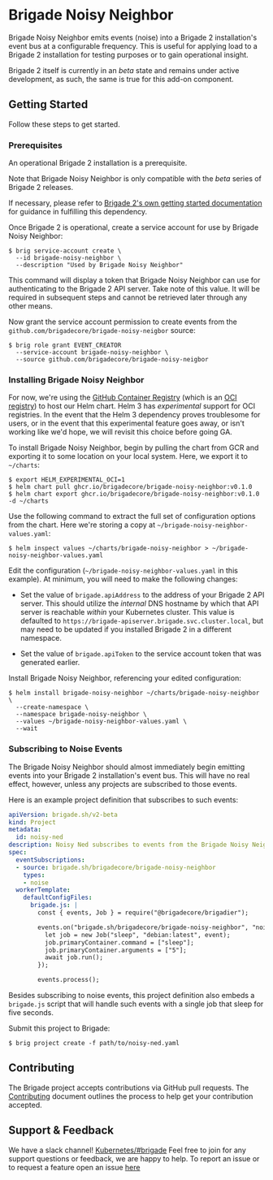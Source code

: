 # Brigade Noisy Neighbor

Brigade Noisy Neighbor emits events (noise) into a Brigade 2 installation's
event bus at a configurable frequency. This is useful for applying load to a
Brigade 2 installation for testing purposes or to gain operational insight.

Brigade 2 itself is currently in an _beta_ state and remains under active
development, as such, the same is true for this add-on component.

## Getting Started

Follow these steps to get started.

### Prerequisites

An operational Brigade 2 installation is a prerequisite.

Note that Brigade Noisy Neighbor is only compatible with the _beta_ series of
Brigade 2 releases.

If necessary, please refer to
[Brigade 2's own getting started documentation](https://github.com/brigadecore/brigade/tree/v2)
for guidance in fulfilling this dependency.

Once Brigade 2 is operational, create a service account for use by Brigade
Noisy Neighbor:

```console
$ brig service-account create \
  --id brigade-noisy-neighbor \
  --description "Used by Brigade Noisy Neighbor"
```

This command will display a token that Brigade Noisy Neighbor can use for
authenticating to the Brigade 2 API server. Take note of this value. It will be
required in subsequent steps and cannot be retrieved later through any other
means.

Now grant the service account permission to create events from the
`github.com/brigadecore/brigade-noisy-neigbor` source:

```console
$ brig role grant EVENT_CREATOR
  --service-account brigade-noisy-neighbor \
  --source github.com/brigadecore/brigade-noisy-neigbor
```

### Installing Brigade Noisy Neighbor

For now, we're using the [GitHub Container Registry](https://ghcr.io) (which is
an [OCI registry](https://helm.sh/docs/topics/registries/)) to host our Helm
chart. Helm 3 has _experimental_ support for OCI registries. In the event that
the Helm 3 dependency proves troublesome for users, or in the event that this
experimental feature goes away, or isn't working like we'd hope, we will revisit
this choice before going GA.

To install Brigade Noisy Neighbor, begin by pulling the chart from GCR and
exporting it to some location on your local system. Here, we export it to
`~/charts`:

```console
$ export HELM_EXPERIMENTAL_OCI=1
$ helm chart pull ghcr.io/brigadecore/brigade-noisy-neighbor:v0.1.0
$ helm chart export ghcr.io/brigadecore/brigade-noisy-neighbor:v0.1.0 -d ~/charts
```

Use the following command to extract the full set of configuration options from
the chart. Here we're storing a copy at `~/brigade-noisy-neighbor-values.yaml`:

```console
$ helm inspect values ~/charts/brigade-noisy-neighbor > ~/brigade-noisy-neighbor-values.yaml
```

Edit the configuration (`~/brigade-noisy-neighbor-values.yaml` in this example).
At minimum, you will need to make the following changes:

* Set the value of `brigade.apiAddress` to the address of your Brigade 2 API
  server. This should utilize the _internal_ DNS hostname by which that API
  server is reachable _within_ your Kubernetes cluster. This value is defaulted
  to `https://brigade-apiserver.brigade.svc.cluster.local`, but may need to be
  updated if you installed Brigade 2 in a different namespace.

* Set the value of `brigade.apiToken` to the service account token that was
  generated earlier.

Install Brigade Noisy Neighbor, referencing your edited configuration:

```console
$ helm install brigade-noisy-neighbor ~/charts/brigade-noisy-neighbor \
  --create-namespace \
  --namespace brigade-noisy-neighbor \
  --values ~/brigade-noisy-neighbor-values.yaml \
  --wait
```

### Subscribing to Noise Events

The Brigade Noisy Neighbor should almost immediately begin emitting events into
your Brigade 2 installation's event bus. This will have no real effect, however,
unless any projects are subscribed to those events.

Here is an example project definition that subscribes to such events:

```yaml
apiVersion: brigade.sh/v2-beta
kind: Project
metadata:
  id: noisy-ned
description: Noisy Ned subscribes to events from the Brigade Noisy Neighbor!
spec:
  eventSubscriptions:
  - source: brigade.sh/brigadecore/brigade-noisy-neighbor
    types:
    - noise
  workerTemplate:
    defaultConfigFiles:
      brigade.js: | 
        const { events, Job } = require("@brigadecore/brigadier");

        events.on("brigade.sh/brigadecore/brigade-noisy-neighbor", "noise", async event => {
          let job = new Job("sleep", "debian:latest", event);
          job.primaryContainer.command = ["sleep"];
          job.primaryContainer.arguments = ["5"];
          await job.run();
        });

        events.process();

```

Besides subscribing to noise events, this project definition also embeds a
`brigade.js` script that will handle such events with a single job that sleep
for five seconds.

Submit this project to Brigade:

```
$ brig project create -f path/to/noisy-ned.yaml
```

## Contributing

The Brigade project accepts contributions via GitHub pull requests. The
[Contributing](CONTRIBUTING.md) document outlines the process to help get your
contribution accepted.

## Support & Feedback

We have a slack channel!
[Kubernetes/#brigade](https://kubernetes.slack.com/messages/C87MF1RFD) Feel free
to join for any support questions or feedback, we are happy to help. To report
an issue or to request a feature open an issue
[here](https://github.com/brigadecore/brigade-noisy-neighbor/issues)
